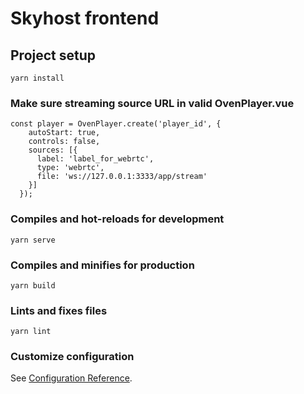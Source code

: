 # Skyhost frontend

## Project setup
```
yarn install
```

### Make sure streaming source URL in valid OvenPlayer.vue
```
const player = OvenPlayer.create('player_id', {
    autoStart: true,
    controls: false,
    sources: [{
      label: 'label_for_webrtc',
      type: 'webrtc',
      file: 'ws://127.0.0.1:3333/app/stream'
    }]
  });
```

### Compiles and hot-reloads for development
```
yarn serve
```

### Compiles and minifies for production
```
yarn build
```

### Lints and fixes files
```
yarn lint
```

### Customize configuration
See [Configuration Reference](https://cli.vuejs.org/config/).
